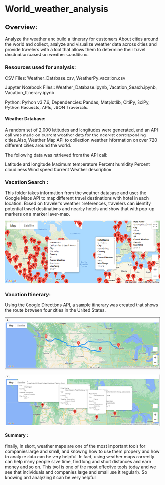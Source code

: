 # World_weather_analysis
## Overview:<br/>

Analyze the weather and build a itinerary for customers
About cities around the world and collect, analyze and visualize weather data across cities and provide travelers with a tool that allows them to determine their travel destination based on weather conditions.
### Resources used for analysis:

CSV Files: Weather_Database.csv, WeatherPy_vacation.csv

Jupyter Notebook Files:: Weather_Database.ipynb, Vacation_Search.ipynb, Vacation_Itinerary.ipynb

Python: Python v3.7.6, Dependencies: Pandas, Matplotlib, CitiPy, SciPy, Python Requests, APIs, JSON Traversals.

#### Weather Database:

A random set of 2,000 latitudes and longitudes were generated, and an API call was made on current weather data for the nearest corresponding cities.Also, Weather Map API to collection weather information on over 720 different cities around the world.

The following data was retrieved from the API call:

Latitude and longitude
Maximum temperature
Percent humidity
Percent cloudiness
Wind speed
Current Weather description

### Vacation Search :

This folder takes information from the weather database and uses the Google Maps API to map different travel destinations with hotel in each location. Based on traveler’s weather preferences, travelers can identify potential travel destinations and nearby hotels and show that with pop-up markers on a marker layer-map.

![pic.png](/Vacation_Search/pic.png)<br/>


### Vacation Itinerary:

Using the Google Directions API, a sample itinerary was created that shows the route between four cities in the United States.

![pic2.png](/vacation_itinerary/pic2.png)<br/>

![pic4.PNG](/vacation_itinerary/pic4.PNG)<br/>

#### Summary :

finally, In short, weather maps are one of the most important tools for companies large and small, and knowing how to use them properly and how to analyze data can be very helpful. In fact, using weather maps correctly can help many people save time, find long and short distances and earn money and so on. This tool is one of the most effective tools today and we see that individuals and companies large and small use it regularly. So knowing and analyzing it can be very helpful
